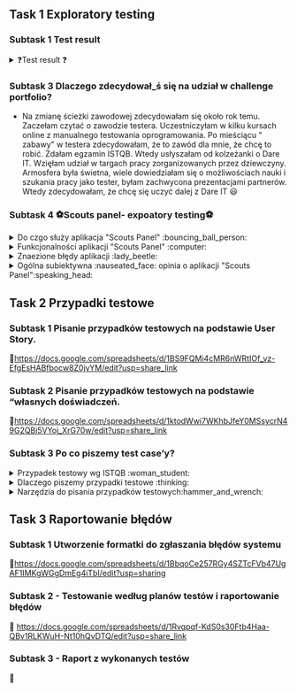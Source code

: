 ## Task 1 Exploratory testing

### Subtask 1 Test result
<details> 
 <summary> ❓Test result ❓	</summary>
9/10 	:sweat_smile:
</details>

### Subtask 3 Dlaczego zdecydował_ś się na udział w challenge portfolio?

* Na zmianę ścieżki zawodowej zdecydowałam się około rok temu. Zaczełam czytać o zawodzie testera. Uczestniczyłam w kilku kursach online z manualnego testowania oprogramowania. Po mieściącu " zabawy" w testera zdecydowałam, że to zawód dla mnie, że chcę to robić. Zdałam egzamin ISTQB. Wtedy usłyszałam od kolzeżanki o Dare IT. 
Wzięłam udział w targach pracy zorganizowanych przez dziewczyny. Armosfera była świetna, wiele dowiedziałam się o możliwościach nauki i szukania pracy jako tester, byłam zachwycona prezentacjami partnerów. Wtedy zdecydowałam, że chcę się uczyć dalej z Dare IT 😃

### Subtask 4 :soccer:Scouts panel- expoatory testing:soccer:
<details>
<summary> Do czgo służy aplikacja "Scouts Panel" :bouncing_ball_person: </summary>
"Scout panel" to aplikacja służąca dla zawodników piłki nożnej, która umożliwia przeglądanie wskaźników, umiejętności i pozycje zawodników.
</details>
<details>
<summary>Funkcjonalności aplikacji "Scouts Panel" 	:computer:</summary>
 
 * Logowanie do aplikacji
 
 * Zmiana języka wyświetlania strony
 
 - Dodawanie nowego gracza wypełniając formularz
    W mojej opini opcja mało intuicyjna, przycisk "DODAJ GRACZA" znajduje się w panelu "Linki pomocnicze". W mojej opini dużo lepszym rozwiązanie byłoby dodanie tego          przycisku w panelu bocznym z prawej strony
 
 - Dla kazdego zawodnika można dodać mecz w którym wziął/będzie brał udział za pomocą przycisku "Mecze">>> DODAJ MECZ
     W mojej opinii mało intuicyjna opcja widoczna dopiero o dodaniu zawodnika
 
 - Dla każdego zawodnika istnieje możliwośc stworzenia raportu za pomocą  przycisku "Raporty">>> DODAJ RAPORT
     W mojej opinii mało intuicyjna opcja widoczna dopiero o dodaniu zawodnika, chociaż istnieje przycisk "dodaj raport" nie można go dodać po wciśnięcu zmienia się na        przycisk "Dodaj mecz"
 
 - Można wyświetlić listę graczy za pomocą przycisku "Gracze"
     Opcja intuicyjna , widoczna w panelu bocznym 
 
 - istnieje możliwośc zmiany jezyka wyświetlania, dostępne języki : polski, angielski
     Opcja intuicyjna , możliwośc przełączania języków za pomocą przycisku przełączania 
 - Na liście mecze są możliwe do wykonania akcje t.j. edycja karty meczu, stworzenie raportu, rzpoczęcie meczu - opcje intuicyjne 
 </details>
 <details>
<summary> Znaezione błędy aplikacji :lady_beetle:</summary>
 
  - Mozlliwość dodania zawodnika, którego imie i nawisko zawodnika, zawierają liczby i znaki specjalne 
 
  - Możliwośc wpisania w pola zdobyte gole, stracone gole, oznaczające ilość  liter
 
  - Po wciśnięciu przyciski "+Dodaj raport" w panelu "Raporty" przycisk zmienia się na przycisk "+ Dodaj mecz" bez informacji 
</details>
<details>
<summary> Ogólna subiektywna :nauseated_face: opinia o aplikacji "Scouts Panel":speaking_head:</summary>
 W mojej opini interfejs aplikacji mało intuicyjny oraz mało atrakcyjny, wręcz nudny. Na stronie aplikacji brak jest walidacji wielu pól.
Brakuje informacji o sposobie działania wielu funkcji aplikacji. Nie chciałabym być uzytkownikem docelowym "Scouts Panel":wink:.
</details>

## Task 2 Przypadki testowe
   
### Subtask 1 Pisanie przypadków testowych na podstawie User Story.
   
:link:https://docs.google.com/spreadsheets/d/1BS9FQMi4cMR6nWRtIOf_vz-EfgEsHABfbocw8Z0jvYM/edit?usp=share_link
   
### Subtask 2 Pisanie przypadków testowych na podstawie “własnych doświadczeń.
   
:link:https://docs.google.com/spreadsheets/d/1ktodWwi7WKhbJfeY0MSsycrN49G2QBi5VYoj_XrG70w/edit?usp=share_link
   
### Subtask 3 Po co piszemy test case’y?
<details>
<summary>Przypadek testowy wg ISTQB :woman_student:</summary>
 to zbiór danych wejściowych, wstępnych warunków wykonania, oczekiwanych rezultatów i końcowych warunków wykonania opracowany w określonym celu lub dla warunku    testowego, jak wykonanie pewnej ścieżki programu lub zweryfikowanie zgodności z konkretnym wymaganiem.
</details>

<details>
 <summary> Dlaczego piszemy przypadki testowe :thinking:</summary>
 
  * Przypadki testowe są bazą wiedzy o aplikacji
  * Zdarza się, że przypadki testowe są jedyną dokumentacja o tym jak aplikacja prawidłowo powinna działać
  * Przypadki testowe dają możliwość powtarzalnego, udokumentowanego testowania.
  * Przypadki testowe dają możliwość konroli nad zmianami w konkretnych funkcjonalnościach aplikacji 
  * Przypadki testowe pomagają przygotowac dane testowe
  * Przypadki testowe opisują wizję klienta na temat działania aplikacji
</details> 
 <details>
  <summary>Narzędzia do pisania przypadków testowych:hammer_and_wrench:</summary> 
  * TestLink https://testlink.org/
  * Azure DevOPS https://learn.microsoft.com/pl-pl/azure/devops/test/create-test-cases?view=azure-devops
 </details>
 
 ## Task 3 Raportowanie błędów
 
 ### Subtask 1 Utworzenie formatki do zgłaszania błędów systemu
 
 :link:https://docs.google.com/spreadsheets/d/1BbqoCe257RGy4SZTcFVb47UgAF1IMKgWGgDmEg4iTbI/edit?usp=sharing
 
 ### Subtask 2 - Testowanie według planów testów i raportowanie błędów
 
 :link: https://docs.google.com/spreadsheets/d/1Rvqpqf-KdS0s30Ftb4Haa-QBv1RLKWuH-Nt10hQvDTQ/edit?usp=share_link
 
 ### Subtask 3 - Raport z wykonanych testów
 
 :link: 
 
 
   
   
